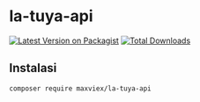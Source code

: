 # la-tuya-api
[![Latest Version on Packagist](https://img.shields.io/packagist/v/maxviex/la-tuya-api.svg)](https://packagist.org/packages/maxviex/la-tuya-api)
[![Total Downloads](https://img.shields.io/packagist/dt/maxviex/la-tuya-api.svg)](https://packagist.org/packages/maxviex/la-tuya-api)

## Instalasi

```bash
composer require maxviex/la-tuya-api

